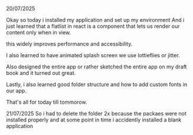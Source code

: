 20/07/2025


Okay so today i installed my application and set up my environment And i just learned that a flatlist in react is a component that lets us render our content only when in view.

this widely improves performance and accessibility.

I also learned to have animated splash screen we use lottieflies or jitter.

Also designed the entire app or rather sketched the entire app on my draft book and it turned out great.

Lastly, i also learned good folder structure and how to add custom fonts in our app.

That's all for today till tommorow.

21/07/2025
So i had to delete the folder 2x because the packaes were not installed properly and at some point in time i accidently installed a blank application